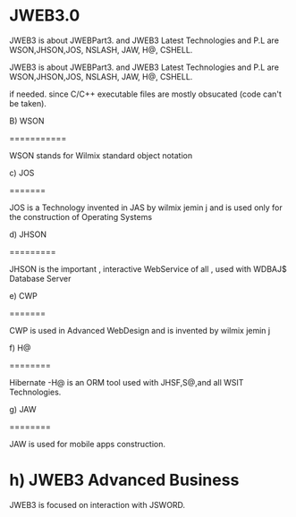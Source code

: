 # JWEB3.0
JWEB3 is about JWEBPart3. and JWEB3 Latest Technologies and P.L are WSON,JHSON,JOS, NSLASH, JAW, H@, CSHELL.

JWEB3 is about JWEBPart3. and JWEB3 Latest Technologies and P.L are WSON,JHSON,JOS, NSLASH, JAW, H@, CSHELL.



 if  needed.  since   C/C++  executable  files   are  mostly  obsucated (code  can't  be  taken).
 
 



 B)  WSON  
 
===========
 
 

WSON  stands  for  Wilmix  standard   object   notation





c) JOS


=======



JOS is a Technology invented in JAS by wilmix jemin j and is used only for the construction of Operating Systems





d) JHSON


=========



JHSON is the important , interactive WebService of all , used with WDBAJ$ Database Server




e) CWP


=======



CWP is used in Advanced WebDesign and is invented by wilmix jemin j




f)  H@

========


Hibernate -H@ is an ORM tool used with JHSF,S@,and all WSIT Technologies.





g) JAW

========


JAW  is  used   for  mobile  apps  construction.

h)  JWEB3  Advanced Business
=================================
JWEB3  is focused  on  interaction  with JSWORD.
